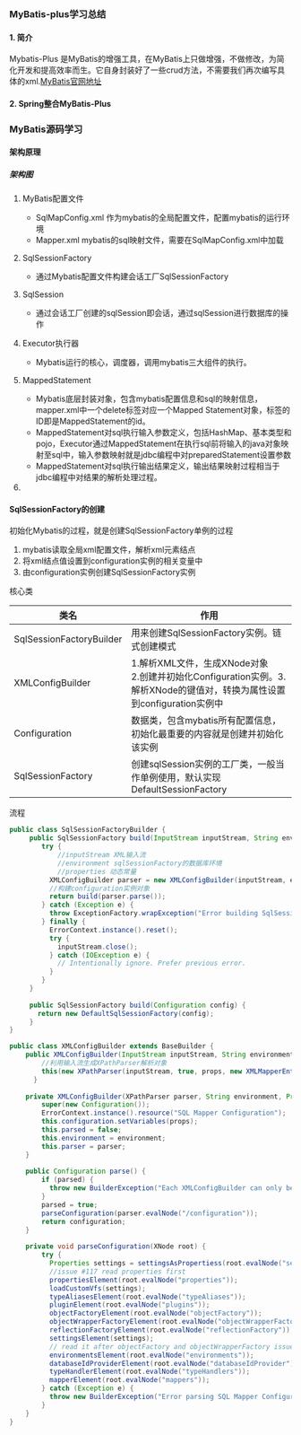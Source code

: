 ### MyBatis-plus学习总结


#### 1. 简介

   Mybatis-Plus 是MyBatis的增强工具，在MyBatis上只做增强，不做修改，为简化开发和提高效率而生。它自身封装好了一些crud方法，不需要我们再次编写具体的xml.[MyBatis官网地址](https://mp.baomidou.com/#/)

#### 2. Spring整合MyBatis-Plus
   
   
   
### MyBatis源码学习

#### 架构原理

##### 架构图


1. MyBatis配置文件
    
    - SqlMapConfig.xml 作为mybatis的全局配置文件，配置mybatis的运行环境
    - Mapper.xml mybatis的sql映射文件，需要在SqlMapConfig.xml中加载
    
2. SqlSessionFactory
    
    - 通过Mybatis配置文件构建会话工厂SqlSessionFactory
    
3. SqlSession 

    - 通过会话工厂创建的sqlSession即会话，通过sqlSession进行数据库的操作
    
4. Executor执行器

    - Mybatis运行的核心，调度器，调用mybatis三大组件的执行。
    
5. MappedStatement

    - Mybatis底层封装对象，包含mybatis配置信息和sql的映射信息，mapper.xml中一个delete标签对应一个Mapped Statement对象，标签的ID即是MappedStatement的id。
    - MappedStatement对sql执行输入参数定义，包括HashMap、基本类型和pojo，Executor通过MappedStatement在执行sql前将输入的java对象映射至sql中，输入参数映射就是jdbc编程中对preparedStatement设置参数
    - MappedStatement对sql执行输出结果定义，输出结果映射过程相当于jdbc编程中对结果的解析处理过程。
6. 


#### SqlSessionFactory的创建

初始化Mybatis的过程，就是创建SqlSessionFactory单例的过程
1. mybatis读取全局xml配置文件，解析xml元素结点
2. 将xml结点值设置到configuration实例的相关变量中
3. 由configuration实例创建SqlSessionFactory实例

核心类

| 类名   | 作用   |
| ---- | ---- |
|  SqlSessionFactoryBuilder    | 用来创建SqlSessionFactory实例。链式创建模式     |
| XMLConfigBuilder| 1.解析XML文件，生成XNode对象</br> 2.创建并初始化Configuration实例。3.解析XNode的键值对，转换为属性设置到configuration实例中|
| Configuration| 数据类，包含mybatis所有配置信息，初始化最重要的内容就是创建并初始化该实例|
|SqlSessionFactory| 创建sqlSession实例的工厂类，一般当作单例使用，默认实现DefaultSessionFactory|

流程

```java
public class SqlSessionFactoryBuilder {
     public SqlSessionFactory build(InputStream inputStream, String environment, Properties properties) {
        try {
            //inputStream XML输入流
            //environment sqlSessionFactory的数据库环境
            //properties 动态常量
          XMLConfigBuilder parser = new XMLConfigBuilder(inputStream, environment, properties);
          //构建configuration实例对象
          return build(parser.parse());
        } catch (Exception e) {
          throw ExceptionFactory.wrapException("Error building SqlSession.", e);
        } finally {
          ErrorContext.instance().reset();
          try {
            inputStream.close();
          } catch (IOException e) {
            // Intentionally ignore. Prefer previous error.
          }
        }
     }    
    
     public SqlSessionFactory build(Configuration config) {
       return new DefaultSqlSessionFactory(config);
     } 
}
```

```java
public class XMLConfigBuilder extends BaseBuilder {
    public XMLConfigBuilder(InputStream inputStream, String environment, Properties props) {
        //利用输入流生成XPathParser解析对象
        this(new XPathParser(inputStream, true, props, new XMLMapperEntityResolver()), environment, props);
      }
    
    private XMLConfigBuilder(XPathParser parser, String environment, Properties props) {
        super(new Configuration());
        ErrorContext.instance().resource("SQL Mapper Configuration");
        this.configuration.setVariables(props);
        this.parsed = false;
        this.environment = environment;
        this.parser = parser;
    }
    
    public Configuration parse() {
        if (parsed) {
          throw new BuilderException("Each XMLConfigBuilder can only be used once.");
        }
        parsed = true;
        parseConfiguration(parser.evalNode("/configuration"));
        return configuration;
    }
    
    private void parseConfiguration(XNode root) {
        try {
          Properties settings = settingsAsPropertiess(root.evalNode("settings"));
          //issue #117 read properties first
          propertiesElement(root.evalNode("properties"));
          loadCustomVfs(settings);
          typeAliasesElement(root.evalNode("typeAliases"));
          pluginElement(root.evalNode("plugins"));
          objectFactoryElement(root.evalNode("objectFactory"));
          objectWrapperFactoryElement(root.evalNode("objectWrapperFactory"));
          reflectionFactoryElement(root.evalNode("reflectionFactory"));
          settingsElement(settings);
          // read it after objectFactory and objectWrapperFactory issue #631
          environmentsElement(root.evalNode("environments"));
          databaseIdProviderElement(root.evalNode("databaseIdProvider"));
          typeHandlerElement(root.evalNode("typeHandlers"));
          mapperElement(root.evalNode("mappers"));
        } catch (Exception e) {
          throw new BuilderException("Error parsing SQL Mapper Configuration. Cause: " + e, e);
        }
    }
}
```